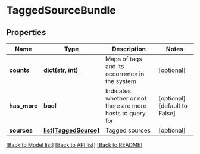 # TaggedSourceBundle

## Properties
Name | Type | Description | Notes
------------ | ------------- | ------------- | -------------
**counts** | **dict(str, int)** | Maps of tags and its occurrence in the system | [optional] 
**has_more** | **bool** | Indicates whether or not there are more hosts to query for | [optional] [default to False]
**sources** | [**list[TaggedSource]**](TaggedSource.md) | Tagged sources | [optional] 

[[Back to Model list]](../README.md#documentation-for-models) [[Back to API list]](../README.md#documentation-for-api-endpoints) [[Back to README]](../README.md)


